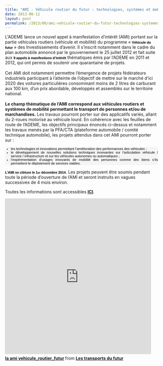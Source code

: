 ```yaml
---
title: "AMI - Véhicule routier du futur : technologies, systèmes et mobilité"
date: 2013-06-12
layout: post
permalink: /2013/06/ami-vehicule-routier-du-futur-technologies-systemes-et-mobilite.html
---
```


L'ADEME lance un nouvel appel à manifestation d’intérêt (AMI) portant sur la partie véhicules routiers (véhicule et mobilité) du programme « <strong style="color: #000000; text-transform: none; line-height: normal; text-indent: 0px; letter-spacing: normal; font-family: Verdana, Arial, sans-serif; font-size: 11.19px; font-style: normal; font-variant: normal; word-spacing: 0px; white-space: normal; background-color: #f5f5f5;">Véhicule du futur</strong> » des Investissements d’avenir. Il s’inscrit notamment dans le cadre du plan automobile annoncé par le gouvernement le 25 juillet 2012 et fait suite aux <strong style="color: #000000; text-transform: none; line-height: normal; text-indent: 0px; letter-spacing: normal; font-family: Verdana, Arial, sans-serif; font-size: 11.19px; font-style: normal; font-variant: normal; word-spacing: 0px; white-space: normal; background-color: #f5f5f5;">9 appels à manifestions d’intérêt</strong> thématiques émis par l’ADEME en 2011 et 2012, qui ont permis de soutenir une quarantaine de projets. <br style="font: 11.19px/normal Verdana, Arial, sans-serif; color: #000000; text-transform: none; text-indent: 0px; letter-spacing: normal; word-spacing: 0px; white-space: normal; font-size-adjust: none; font-stretch: normal; background-color: #f5f5f5;" /><br style="font: 11.19px/normal Verdana, Arial, sans-serif; color: #000000; text-transform: none; text-indent: 0px; letter-spacing: normal; word-spacing: 0px; white-space: normal; font-size-adjust: none; font-stretch: normal; background-color: #f5f5f5;" />Cet AMI doit notamment permettre l’émergence de projets fédérateurs industriels participant à l’atteinte de l’objectif de mettre sur le marché d’ici 2020 des voitures particulières consommant moins de 2 litres de carburant aux 100 km, d’un prix abordable, développés et assemblés sur le territoire national. <br style="font: 11.19px/normal Verdana, Arial, sans-serif; color: #000000; text-transform: none; text-indent: 0px; letter-spacing: normal; word-spacing: 0px; white-space: normal; font-size-adjust: none; font-stretch: normal; background-color: #f5f5f5;" /><br style="font: 11.19px/normal Verdana, Arial, sans-serif; color: #000000; text-transform: none; text-indent: 0px; letter-spacing: normal; word-spacing: 0px; white-space: normal; font-size-adjust: none; font-stretch: normal; background-color: #f5f5f5;" /><strong>Le champ thématique de l’AMI correspond aux véhicules routiers et systèmes de mobilité permettant le transport de personnes et/ou de marchandises.</strong> Les travaux pourront porter sur des applicatifs variés, allant du 2-roues motorisé au véhicule lourd.   <!--more-->  En cohérence avec les feuilles de route de l’ADEME, les objectifs principaux énoncés ci-dessus et notamment les travaux menés par la PFA/CTA (plateforme automobile / comité technique automobile), les projets attendus dans cet AMI pourront porter sur : <ul style="font: 11.19px/normal Verdana, Arial, sans-serif; text-align: justify; color: #000000; text-transform: none; text-indent: 0px; letter-spacing: normal; word-spacing: 0px; list-style-image: url(http://www2.ademe.fr/images/ademe-V2/css/puce_point_ProdServ.gif); white-space: normal; font-size-adjust: none; font-stretch: normal; background-color: #f5f5f5;"> <li>les technologies et innovations permettant l’amélioration des performances des véhicules ;</li> <li>le développement de nouvelles solutions techniques innovantes sur l’articulation véhicule / service / infrastructure et sur les véhicules autonomes ou automatiques ;</li> <li>l’expérimentation d’usages innovants de mobilité des personnes comme des biens s’ils permettent le déploiement de services viables.</li> </ul> <p> <strong style="color: #000000; text-transform: none; line-height: normal; text-indent: 0px; letter-spacing: normal; font-family: Verdana, Arial, sans-serif; font-size: 11.19px; font-style: normal; font-variant: normal; word-spacing: 0px; white-space: normal; background-color: #f5f5f5;">L’AMI se clôture le 1<span style="font-size: xx-small;">er</span> décembre 2014</strong>. Les projets peuvent être soumis pendant toute la période d’ouverture de l’AMI et seront instruits en vagues successives de 4 mois environ.</p> <p>Toutes les informations sont accessibles <strong><a href="http://www2.ademe.fr/servlet/getDoc?cid=96&m=3&id=88232&p1=1" target="_blank">ICI</a></strong>.</p> <iframe frameborder="0" height="511" marginheight="0" marginwidth="0" scrolling="no" src="http://fr.slideshare.net/slideshow/embed_code/22869899" style="border: 1px solid #CCC; border-width: 1px 1px 0; margin-bottom: 5px;" width="479"> </iframe> <div style="margin-bottom: 5px;"> <strong> <a href="http://fr.slideshare.net/transportsdufutur/ia-ami-vehiculeroutierfutur" target="_blank" title="Ia ami vehicule_routier_futur">Ia ami vehicule_routier_futur</a> </strong> from <strong><a href="http://fr.slideshare.net/transportsdufutur" target="_blank">Les transports du futur</a></strong> </div>